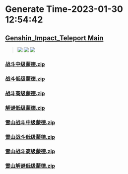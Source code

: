 # Generate Time-2023-01-30 12:54:42

## [Genshin_Impact_Teleport Main](https://github.com/Sam5440/Genshin_Impact_Teleport/edit/main/README.md)

>![](https://komarev.com/ghpvc/?username=done439)
>![](https://komarev.com/ghpvc/?username=done438)
>![](https://komarev.com/ghpvc/?username=done437)

### [战斗中级蒙德.zip](https://raw.githubusercontent.com/Sam5440/Genshin_Impact_Teleport/download/ManualCollectPoint/Chest/Generate%20Chest/%E8%92%99%E5%BE%B7/%E6%88%98%E6%96%97%E4%B8%AD%E7%BA%A7%E8%92%99%E5%BE%B7.zip)

### [战斗低级蒙德.zip](https://raw.githubusercontent.com/Sam5440/Genshin_Impact_Teleport/download/ManualCollectPoint/Chest/Generate%20Chest/%E8%92%99%E5%BE%B7/%E6%88%98%E6%96%97%E4%BD%8E%E7%BA%A7%E8%92%99%E5%BE%B7.zip)

### [战斗高级蒙德.zip](https://raw.githubusercontent.com/Sam5440/Genshin_Impact_Teleport/download/ManualCollectPoint/Chest/Generate%20Chest/%E8%92%99%E5%BE%B7/%E6%88%98%E6%96%97%E9%AB%98%E7%BA%A7%E8%92%99%E5%BE%B7.zip)

### [解谜低级蒙德.zip](https://raw.githubusercontent.com/Sam5440/Genshin_Impact_Teleport/download/ManualCollectPoint/Chest/Generate%20Chest/%E8%92%99%E5%BE%B7/%E8%A7%A3%E8%B0%9C%E4%BD%8E%E7%BA%A7%E8%92%99%E5%BE%B7.zip)

### [雪山战斗中级蒙德.zip](https://raw.githubusercontent.com/Sam5440/Genshin_Impact_Teleport/download/ManualCollectPoint/Chest/Generate%20Chest/%E8%92%99%E5%BE%B7/%E9%9B%AA%E5%B1%B1%E6%88%98%E6%96%97%E4%B8%AD%E7%BA%A7%E8%92%99%E5%BE%B7.zip)

### [雪山战斗低级蒙德.zip](https://raw.githubusercontent.com/Sam5440/Genshin_Impact_Teleport/download/ManualCollectPoint/Chest/Generate%20Chest/%E8%92%99%E5%BE%B7/%E9%9B%AA%E5%B1%B1%E6%88%98%E6%96%97%E4%BD%8E%E7%BA%A7%E8%92%99%E5%BE%B7.zip)

### [雪山战斗高级蒙德.zip](https://raw.githubusercontent.com/Sam5440/Genshin_Impact_Teleport/download/ManualCollectPoint/Chest/Generate%20Chest/%E8%92%99%E5%BE%B7/%E9%9B%AA%E5%B1%B1%E6%88%98%E6%96%97%E9%AB%98%E7%BA%A7%E8%92%99%E5%BE%B7.zip)

### [雪山解谜低级蒙德.zip](https://raw.githubusercontent.com/Sam5440/Genshin_Impact_Teleport/download/ManualCollectPoint/Chest/Generate%20Chest/%E8%92%99%E5%BE%B7/%E9%9B%AA%E5%B1%B1%E8%A7%A3%E8%B0%9C%E4%BD%8E%E7%BA%A7%E8%92%99%E5%BE%B7.zip)


